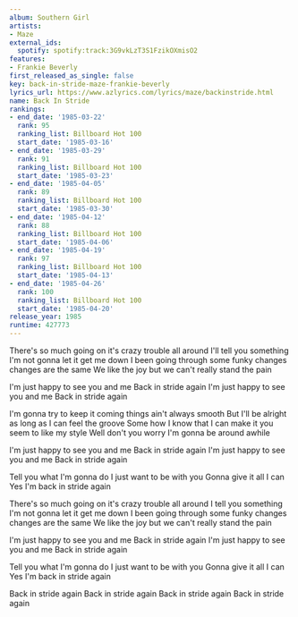 ```yaml
---
album: Southern Girl
artists:
- Maze
external_ids:
  spotify: spotify:track:3G9vkLzT3S1FzikOXmisO2
features:
- Frankie Beverly
first_released_as_single: false
key: back-in-stride-maze-frankie-beverly
lyrics_url: https://www.azlyrics.com/lyrics/maze/backinstride.html
name: Back In Stride
rankings:
- end_date: '1985-03-22'
  rank: 95
  ranking_list: Billboard Hot 100
  start_date: '1985-03-16'
- end_date: '1985-03-29'
  rank: 91
  ranking_list: Billboard Hot 100
  start_date: '1985-03-23'
- end_date: '1985-04-05'
  rank: 89
  ranking_list: Billboard Hot 100
  start_date: '1985-03-30'
- end_date: '1985-04-12'
  rank: 88
  ranking_list: Billboard Hot 100
  start_date: '1985-04-06'
- end_date: '1985-04-19'
  rank: 97
  ranking_list: Billboard Hot 100
  start_date: '1985-04-13'
- end_date: '1985-04-26'
  rank: 100
  ranking_list: Billboard Hot 100
  start_date: '1985-04-20'
release_year: 1985
runtime: 427773
---
```

There's so much going on it's crazy trouble all around
I'll tell you something I'm not gonna let it get me down
I been going through some funky changes changes are the same
We like the joy but we can't really stand the pain

I'm just happy to see you and me
Back in stride again
I'm just happy to see you and me
Back in stride again

I'm gonna try to keep it coming things ain't always smooth
But I'll be alright as long as I can feel the groove
Some how I know that I can make it you seem to like my style
Well don't you worry I'm gonna be around awhile

I'm just happy to see you and me
Back in stride again
I'm just happy to see you and me
Back in stride again

Tell you what I'm gonna do
I just want to be with you
Gonna give it all I can
Yes I'm back in stride again

There's so much going on it's crazy trouble all around
I tell you something I'm not gonna let it get me down
I been going through some funky changes changes are the same
We like the joy but we can't really stand the pain

I'm just happy to see you and me
Back in stride again
I'm just happy to see you and me
Back in stride again

Tell you what I'm gonna do
I just want to be with you
Gonna give it all I can
Yes I'm back in stride again

Back in stride again
Back in stride again
Back in stride again
Back in stride again
